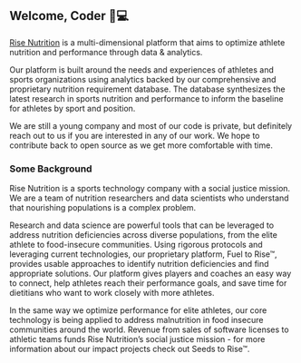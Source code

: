 ## Welcome, Coder 👋💻

[Rise Nutrition](https://www.risenutrition.org) is a multi-dimensional platform that aims to optimize athlete nutrition and performance through data & analytics.

Our platform is built around the needs and experiences of athletes and sports organizations using analytics backed by our comprehensive and proprietary nutrition requirement database. The database synthesizes the latest research in sports nutrition and performance to inform the baseline for athletes by sport and position.

We are still a young company and most of our code is private, but definitely reach out to us if you are interested in any of our work. We hope to contribute back to open source as we get more comfortable with time.

### Some Background

Rise Nutrition is a sports technology company with a social justice mission. We are a team of nutrition researchers and data scientists who understand that nourishing populations is a complex problem.

Research and data science are powerful tools that can be leveraged to address nutrition deficiencies across diverse populations, from the elite athlete to food-insecure communities. Using rigorous protocols and leveraging current technologies, our proprietary platform, Fuel to Rise™, provides usable approaches to identify nutrition deficiencies and find appropriate solutions. Our platform gives players and coaches an easy way to connect, help athletes reach their performance goals, and save time for dietitians who want to work closely with more athletes.

In the same way we optimize performance for elite athletes, our core technology is being applied to address malnutrition in food insecure communities around the world. Revenue from sales of software licenses to athletic teams funds Rise Nutrition’s social justice mission - for more information about our impact projects check out Seeds to Rise™.
